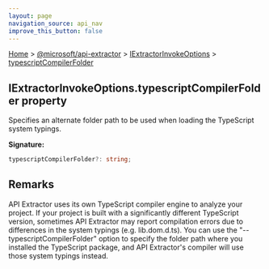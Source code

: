 ```yaml
---
layout: page
navigation_source: api_nav
improve_this_button: false
---
```



[Home](./index.md) &gt; [@microsoft/api-extractor](./api-extractor.md) &gt; [IExtractorInvokeOptions](./api-extractor.iextractorinvokeoptions.md) &gt; [typescriptCompilerFolder](./api-extractor.iextractorinvokeoptions.typescriptcompilerfolder.md)

## IExtractorInvokeOptions.typescriptCompilerFolder property

Specifies an alternate folder path to be used when loading the TypeScript system typings.

<b>Signature:</b>

```typescript
typescriptCompilerFolder?: string;
```

## Remarks

API Extractor uses its own TypeScript compiler engine to analyze your project. If your project is built with a significantly different TypeScript version, sometimes API Extractor may report compilation errors due to differences in the system typings (e.g. lib.dom.d.ts). You can use the "--typescriptCompilerFolder" option to specify the folder path where you installed the TypeScript package, and API Extractor's compiler will use those system typings instead.
